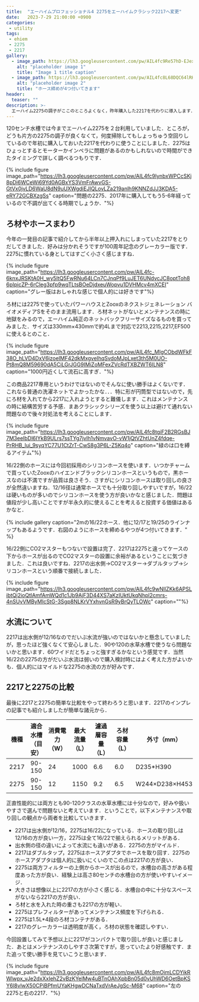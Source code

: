 ```yaml
---
title:  "エーハイムプロフェッショナル4 2275をエーハイムクラシック2217へ変更"
date:   2023-7-29 21:00:00 +0900
categories: 
 - utility
tags:
 - ehiem
 - 2275
 - 2217
gallery:
  - image_path: https://lh3.googleusercontent.com/pw/AIL4fc9Re57hD-EJexYKkWSQvtbvHLsldQyLA4D4xMk9orVNY2gqjbncLla_53ntQy2JQwS0efs6QRp2EyF3uhjQdqnQjvnY3Csfc5Y7wy2O3sBcahowtdI
    alt: "placeholder image 1"
    title: "Image 1 title caption"
  - image_path: https://lh3.googleusercontent.com/pw/AIL4fc8L68DQC64lRHe_Ncf1FAA77Lbtg7qnnM4hMkpdZK2KlyMBJYk6LLSROBm2GsUaFBkg7xffDj8LFZinv-fHRoLDeMvb7QiVG0B6UbHCjuwWomijRZo
    alt: "placeholder image 2"
    title: "ホース締めが4つ付いてきます"
header:
  teaser: ""
description: >-
  エーハイム2275の調子がここのところよくなく，昨年購入した2217を代わりに導入します．
---
```


120センチ水槽では今までエーハイム2275を２台利用していました．ところが，どうも片方の2275の調子が良くなくて，何度掃除してもしょっちゅう空回りしているので年初に購入しておいた2217を代わりに使うことにしました．2275はひょっとするとモーターかインペラに問題があるのかもしれないので時間ができたタイミングで詳しく調べるつもりです．

{% include figure image_path="https://lh3.googleusercontent.com/pw/AIL4fc9lynbxWPCcSKj8pDi6WCeWi69Yd0AGBxYS3VmFrAwvGS-GtVx0jvLD6WaU8dN9uUXWgdiEJIQLovLZa219anlh9KNNZdJJ3KDA5-eRY72GCBXzgSs" caption="問題の2275．2017年に購入してもう5-6年経っているので不調が出てくる時期でしょうか．"%}


## ろ材やホースまわり

今年の一発目の記事で紹介してから半年以上押入れにしまっていた2217をとりだしてきました．好みは分かれそうですが100周年記念のグレーカラー版です．2275に慣れている身としてはすごく小さく感じますね．

{% include figure image_path="https://lh3.googleusercontent.com/pw/AIL4fc-6knxJRSKtA0H_wy5ItQ5FwRNu64LCn7CJnqPf9LuJET6UNdvcJC8optToh86pIpicZP-6rCleg3pfp9wqTLtsBOeDjdxeuWopvu1DVHMcv4mXCEI" caption="グレー版はおしゃれな感じで個人的には好きです"%}

ろ材には2275で使っていたパワーハウスとZooxのネクストジェネレーション バイオメディアSをそのまま流用します．ろ材ネットがないとメンテナンスの時に地獄をみるので，エーハイム純正のネットバックフリーサイズなるものを買ってみました．サイズは330mm×430mmで約4Lまで対応で2213,2215,2217,EF500に使えるとのこと．

{% include figure image_path="https://lh3.googleusercontent.com/pw/AIL4fc_MIgCObdWFkF38O_hLVD4DxV6jzoeIMF42dkMxgveIhqSvdoMJpLxet3th5M0UO-Pt8mQ8M59690dA5CiLGrJGG9IMiZoMFexZVcRdTXBZWT6ILN8" caption="1000円近くして流石に高すぎ．"%}

この商品2217専用というわけではないのでそんなに使い勝手はよくないです．これなら普通の洗濯ネットでよかったかな．．．特に形が円筒型ではないので，先にろ材を入れてから2217に入れようとすると難儀します．これはメンテナンスの時に結構苦労する予感．まあクラシックシリーズを使う以上は避けて通れない問題なので後々対処法を考えることにします．

{% include figure image_path="https://lh3.googleusercontent.com/pw/AIL4fc8tgiF2B2RGsBJ7M3eeIbDl6IYkB9ULrs7ssTYg7jvIh1vNmvavO-vW1jQtVZhtUnZ4fdqe-PrRHB_lui_9syqYC77U1CtZrT-CwS8g3P6L-Z5Kq4o" caption="緑のは口を縛るアイテム"%}

16/22側のホースには今回初採用のシリコンホースを使います．いつかチャームで買っていたZooxのハイエンドブラックシリコンホースというもので，黒ホースなのは不満ですが品質は良さそう．さすがにシリコンホースは取り回しの良さが全然違いますね．12/16径は通常ホースでも十分取り回しやすいですが，16/22は硬いものが多いのでシリコンホースを使う方が良いかなと感じました．問題は値段が少し高いことですが半永久的に使えることを考えると投資する価値はあるかなと．

{% include gallery caption="2mの16/22ホース．他に12/17と19/25のラインナップもあるようです．右図のようにホースを締めるやつが4つ付いてきます．" %}

16/22側にCO2マスターもつないで設置は完了．2217は2275と違ってケースの下からホースが出るのでCO2マスターの設置に余裕があるということに気づきました．これは良いですね．2217の出水側→CO2マスター→ダブルタップ→シリコンホースという順番で接続しました．

{% include figure image_path="https://lh3.googleusercontent.com/pw/AIL4fc9wNIlZKk6APSLibtQj2ioQtlAmfAmWQd1c1Jb9AjF3D44XS7aKzIUktUkqNhpl2cmrs-4nSUvVMByMIcStG-3Sgp8NLKrVYxhvnGsR9yBrQyTLOWc" caption=""%}

## 水流について

2217は出水側が12/16なのでだいぶ水流が強いのではないかと懸念していましたが，思ったほど強くなくて安心しました．90や120の水草水槽で使うなら問題ないかと思います．60ワイドだとちょっと強すぎるかなという感覚です．当然16/22の2275の方がだいぶ水流は弱いので購入検討時にはよく考えた方がよいかも．個人的にはマイルドな2275の水流の方が好みです．


## 2217と2275の比較

最後に2217と2275の簡単な比較をやって終わろうと思います．2217のインプレの記事でも紹介しましたが簡単な諸元から．

| 機種 | 適合水槽（目安） | 消費電力（W） | 最大流量（L） | 濾過層容量（L） | ろ材容量（L） | 外寸（mm）     | 吸水ホース（mm） | 排水ホース（mm） |
|------|------------------|---------------|---------------|-----------------|---------------|----------------|------------------|------------------|
| 2217 | 90-150           | 24            | 1000          | 6.6             | 6.0           | D235*H390      | 16/22            | 12/16            |
| 2275 | 90-150           | 12            | 1150          | 9.2             | 6.5           | W244×D238×H453 | 16/22            | 16/22            |

正直性能的には両方とも90-120クラスの水草水槽には十分なので，好みや扱いやすさで選んで問題ないと考えています．ということで，以下メンテナンスや取り回しの観点から両者を比較していきます．

- 2217は出水側が12/16，2275は16/22になっている．ホースの取り回しは12/16の方が良い一方，2275は全て16/22で揃えられるメリットがある．
- 出水側の径の違いによって水流にも違いがある．2275の方がマイルド．
- 2217はダブルタップ，2275はホースアダプタでホースを取り回す．2275のホースアダプタは個人的に扱いにくいのでこの点は2217の方が良い．
- 2275は両方フィルターの上側からホースが出るので，水槽台の高さがある程度あった方が良い．経験上は高さ80センチの水槽台の方が使いやすいイメージ．
- 大きさは想像以上に2217の方が小さく感じる．水槽台の中に十分なスペースがないなら2217の方が良い．
- ろ材と水を入れた時の重さも2217の方が軽い．
- 2275はプレフィルターがあってメンテナンス頻度を下げられる．
- 2275は1.5L*4段のろ材コンテナがある．
- 2217のグレーカラーは透明度が高く，ろ材の状態を確認しやすい．

今回設置してみて予想以上に2217がコンパクトで取り回しが良いと感じました．あとはメンテナンスのしやすさ次第ですが，思っていたより好感触です．また追って使い勝手を見ていこうと思います．

{% include figure image_path="https://lh3.googleusercontent.com/pw/AIL4fc8mOimLCDYikRWlwpx_vJe2dxXxIehZ2vBzKYelMw4uBTnOAhXpbBn05d0vUhWD6OetBpKSY6l8vlwX50CPiBPfmUYaKHgwDCNaTxdVrAeJgSc-M68" caption="左の2275と右の2217．"%}

